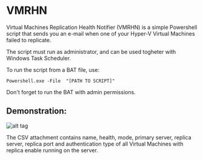 # VMRHN
Virtual Machines Replication Health Notifier (VMRHN) is a simple Powershell script that sends you an e-mail when one of your Hyper-V Virtual Machines failed to replicate.

The script must run as administrator, and can be used togheter with Windows Task Scheduler.

To run the script from a BAT file, use:

    Powershell.exe -File  "[PATH TO SCRIPT]"
    
Don't forget to run the BAT with admin permissions.

## Demonstration:

![alt tag](http://i.imgur.com/mMMVAII.png)

The CSV attachment contains name, health,	mode,	primary server,	replica server, replica port and authentication type of all Virtual Machines with replica enable running on the server.
